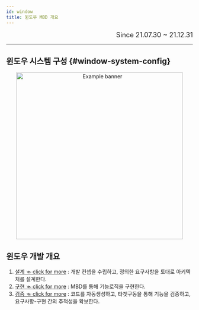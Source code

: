 ```yaml
---
id: window
title: 윈도우 MBD 개요
---
```


<div align="right">
  <font size="4">
    Since 21.07.30 ~ 21.12.31
  </font>
</div>

---

## 윈도우 시스템 구성 {#window-system-config}

<p align="center">
	<img
		src={require('/img/2_mbd/mbd_sys_design_init_system_comcept.png').default}
		width="450"
		alt="Example banner"
	/>
</p>

## 윈도우 개발 개요

1. [설계 ☜ click for more](./window/window_design) : 개발 컨셉을 수립하고, 정의한 요구사항을 토대로 아키텍처를 설계한다.
2. [구현 ☜ click for more](./window/window_realize) : MBD를 통해 기능로직을 구현한다.
3. [검증 ☜ click for more](./window/window_verify) : 코드를 자동생성하고, 타겟구동을 통해 기능을 검증하고, 요구사항-구현 간의 추적성을 확보한다.

